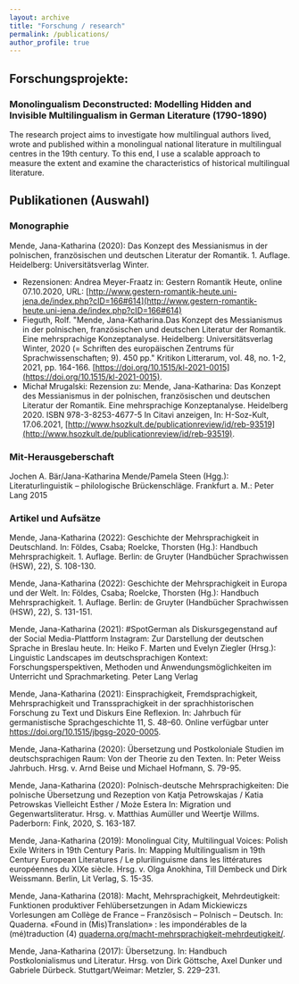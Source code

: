 ```yaml
---
layout: archive
title: "Forschung / research"
permalink: /publications/
author_profile: true
---
```

## Forschungsprojekte:

### Monolingualism Deconstructed: Modelling Hidden and Invisible Multilingualism in German Literature (1790-1890)
The research project aims to  investigate how multilingual authors lived, wrote and published within a monolingual national literature in multilingual centres in the 19th century. To this end, I use a scalable approach to measure the extent and examine the characteristics of historical multilingual literature.



## Publikationen (Auswahl)

### Monographie

Mende, Jana-Katharina (2020): Das Konzept des Messianismus in der polnischen, französischen und deutschen Literatur der Romantik. 1. Auflage. Heidelberg: Universitätsverlag Winter. 
* Rezensionen: Andrea Meyer-Fraatz in: Gestern Romantik Heute, online 07.10.2020, URL: [http://www.gestern-romantik-heute.uni-jena.de/index.php?cID=166#614](http://www.gestern-romantik-heute.uni-jena.de/index.php?cID=166#614)
* Fieguth, Rolf. "Mende, Jana-Katharina.Das Konzept des Messianismus in der polnischen, französischen und deutschen Literatur der Romantik. Eine mehrsprachige Konzeptanalyse. Heidelberg: Universitätsverlag Winter, 2020 (= Schriften des europäischen Zentrums für Sprachwissenschaften; 9). 450 pp." Kritikon Litterarum, vol. 48, no. 1-2, 2021, pp. 164-166. [https://doi.org/10.1515/kl-2021-0015](https://doi.org/10.1515/kl-2021-0015).
* Michał Mrugalski: Rezension zu: Mende, Jana-Katharina: Das Konzept des Messianismus in der polnischen, französischen und deutschen Literatur der Romantik. Eine mehrsprachige Konzeptanalyse. Heidelberg  2020. ISBN 978-3-8253-4677-5 In Citavi anzeigen, In: H-Soz-Kult, 17.06.2021, [http://www.hsozkult.de/publicationreview/id/reb-93519](http://www.hsozkult.de/publicationreview/id/reb-93519).

### Mit-Herausgeberschaft

Jochen A. Bär/Jana-Katharina Mende/Pamela Steen (Hgg.): Literaturlinguistik – philologische Brückenschläge. Frankfurt a. M.: Peter Lang 2015

### Artikel und Aufsätze
Mende, Jana-Katharina (2022): Geschichte der Mehrsprachigkeit in Deutschland. In: Földes, Csaba; Roelcke, Thorsten (Hg.): Handbuch Mehrsprachigkeit. 1. Auflage. Berlin: de Gruyter (Handbücher Sprachwissen (HSW), 22), S. 108-130. 

Mende, Jana-Katharina (2022): Geschichte der Mehrsprachigkeit in Europa und der Welt. In: Földes, Csaba; Roelcke, Thorsten (Hg.): Handbuch Mehrsprachigkeit. 1. Auflage. Berlin: de Gruyter (Handbücher Sprachwissen (HSW), 22), S. 131-151. 

Mende, Jana-Katharina (2021): #SpotGerman als Diskursgegenstand auf der Social Media-Plattform Instagram: Zur Darstellung der deutschen Sprache in Breslau heute. In: Heiko F. Marten und Evelyn Ziegler (Hrsg.): Linguistic Landscapes im deutschsprachigen Kontext: Forschungsperspektiven, Methoden und Anwendungsmöglichkeiten im Unterricht und Sprachmarketing. Peter Lang Verlag 

Mende, Jana-Katharina (2021): Einsprachigkeit, Fremdsprachigkeit, Mehrsprachigkeit und Transsprachigkeit in der sprachhistorischen Forschung zu Text und Diskurs Eine Reflexion. In: Jahrbuch für germanistische Sprachgeschichte 11, S. 48–60. Online verfügbar unter https://doi.org/10.1515/jbgsg-2020-0005.

Mende, Jana-Katharina (2020): Übersetzung und Postkoloniale Studien im deutschsprachigen Raum: Von der Theorie zu den Texten. In: Peter Weiss Jahrbuch. Hrsg. v. Arnd Beise und Michael Hofmann, S. 79-95. 

Mende, Jana-Katharina (2020): Polnisch-deutsche Mehrsprachigkeiten: Die polnische Übersetzung und Rezeption von Katja Petrowskajas / Katia Petrowskas Vielleicht Esther / Może Estera In: Migration und Gegenwartsliteratur. Hrsg. v. Matthias Aumüller und Weertje Willms. Paderborn: Fink, 2020, S. 163-187. 

Mende, Jana-Katharina (2019): Monolingual City, Multilingual Voices: Polish Exile Writers in 19th Century Paris. In: Mapping Multilingualism in 19th Century European Literatures / Le plurilinguisme dans les littératures européennes du XIXe siècle. Hrsg. v. Olga Anokhina, Till Dembeck und Dirk Weissmann. Berlin, Lit Verlag, S. 15-35.

Mende, Jana-Katharina (2018): Macht, Mehrsprachigkeit, Mehrdeutigkeit: Funktionen produktiver Fehlübersetzungen in Adam Mickiewiczs Vorlesungen am Collège de France – Französisch – Polnisch – Deutsch. In: Quaderna. «Found in (Mis)Translation» : les impondérables de la (mé)traduction (4) [quaderna.org/macht-mehrsprachigkeit-mehrdeutigkeit/](http://quaderna.org/macht-mehrsprachigkeit-mehrdeutigkeit/).

Mende, Jana-Katharina (2017): Übersetzung. In: Handbuch Postkolonialismus und Literatur. Hrsg. von Dirk Göttsche, Axel Dunker und Gabriele Dürbeck. Stuttgart/Weimar: Metzler, S. 229–231.
